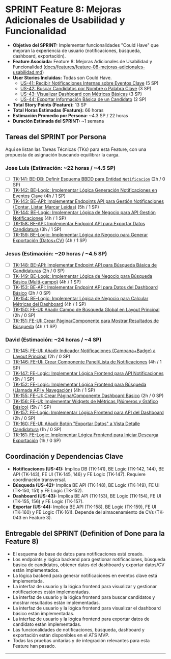 # SPRINT Feature 8: Mejoras Adicionales de Usabilidad y Funcionalidad

* **Objetivo del SPRINT:** Implementar funcionalidades "Could Have" que mejoran la experiencia de usuario (notificaciones, búsqueda, dashboard, exportación).
* **Feature Asociada:** Feature 8: Mejoras Adicionales de Usabilidad y Funcionalidad ([docs/features/feature-08-mejoras-adicionales-usabilidad.md](../features/feature-08-mejoras-adicionales-usabilidad.md))
* **User Stories Incluidas:** Todas son Could Have.
    * [US-41: Recibir Notificaciones Internas sobre Eventos Clave](../us/us-41-recibir-notificaciones-internas-eventos-clave.md) (5 SP)
    * [US-42: Buscar Candidatos por Nombre o Palabra Clave](../us/us-42-buscar-candidatos-nombre-palabra-clave.md) (3 SP)
    * [US-43: Visualizar Dashboard con Métricas Básicas](../us/us-43-visualizar-dashboard-metricas-basicas.md) (3 SP)
    * [US-44: Exportar Información Básica de un Candidato](../us/us-44-exportar-informacion-basica-candidato.md) (2 SP)
* **Total Story Points (Feature):** 13 SP
* **Total Horas Estimadas (Feature):** 66 horas
* **Estimación Promedio por Persona:** ~4.3 SP / 22 horas
* **Duración Estimada del SPRINT:** ~1 semana

## Tareas del SPRINT por Persona

Aquí se listan las Tareas Técnicas (TKs) para esta Feature, con una propuesta de asignación buscando equilibrar la carga.

### Jose Luis (Estimación: ~22 horas / ~4.5 SP)

* [ ] [TK-141: BE-DB: Definir Esquema BBDD para Entidad `Notificacion`](<../tasks/tk-141-BE-DB-definir-schema-bbdd-entidad-notificacion.md>) (2h / 0 SP)
* [ ] [TK-142: BE-Logic: Implementar Lógica Generación Notificaciones en Eventos Clave](<../tasks/tk-142-BE-Logic-implementar-logica-generacion-notificaciones-eventos-clave.md>) (4h / 1 SP)
* [ ] [TK-143: BE-API: Implementar Endpoints API para Gestión Notificaciones (Contar, Listar, Marcar Leídas)](<../tasks/tk-143-BE-API-implementar-endpoints-gestion-notificaciones.md>) (5h / 1 SP)
* [ ] [TK-144: BE-Logic: Implementar Lógica de Negocio para API Gestión Notificaciones](<../tasks/tk-144-BE-Logic-implementar-logica-negocio-api-gestion-notificaciones.md>) (4h / 1 SP)
* [ ] [TK-158: BE-API: Implementar Endpoint API para Exportar Datos Candidatura](<../tasks/tk-158-BE-API-implementar-endpoint-exportar-datos-candidatura.md>) (3h / 1 SP)
* [ ] [TK-159: BE-Logic: Implementar Lógica de Negocio para Generar Exportación (Datos+CV)](<../tasks/tk-159-BE-Logic-implementar-logica-negocio-generar-exportacion-datos-cv.md>) (4h / 1 SP)

### Jesus (Estimación: ~20 horas / ~4.5 SP)

* [ ] [TK-148: BE-API: Implementar Endpoint API para Búsqueda Básica de Candidaturas](<../tasks/tk-148-BE-API-implementar-endpoint-busqueda-basica-candidaturas.md>) (2h / 0 SP)
* [ ] [TK-149: BE-Logic: Implementar Lógica de Negocio para Búsqueda Básica (Multi-campo)](<../tasks/tk-149-BE-Logic-implementar-logica-negocio-busqueda-basica-multi-campo.md>) (4h / 1 SP)
* [ ] [TK-153: BE-API: Implementar Endpoint API para Datos del Dashboard Básico](<../tasks/tk-153-BE-API-implementar-endpoint-datos-dashboard-basico.md>) (2h / 0 SP)
* [ ] [TK-154: BE-Logic: Implementar Lógica de Negocio para Calcular Métricas del Dashboard](<../tasks/tk-154-BE-Logic-implementar-logica-negocio-calcular-metricas-dashboard.md>) (4h / 1 SP)
* [ ] [TK-150: FE-UI: Añadir Campo de Búsqueda Global en Layout Principal](<../tasks/tk-150-FE-UI-anadir-campo-busqueda-global-layout-principal.md>) (2h / 0 SP)
* [ ] [TK-151: FE-UI: Crear Página/Componente para Mostrar Resultados de Búsqueda](<../tasks/tk-151-FE-UI-crear-pagina-componente-mostrar-resultados-busqueda.md>) (4h / 1 SP)

### David (Estimación: ~24 horas / ~4 SP)

* [ ] [TK-145: FE-UI: Añadir Indicador Notificaciones (Campana+Badge) a Layout Principal](<../tasks/tk-145-FE-UI-anadir-indicador-notificaciones-layout-principal.md>) (2h / 0 SP)
* [ ] [TK-146: FE-UI: Crear Componente Panel/Lista de Notificaciones](<../tasks/tk-146-FE-UI-crear-componente-panel-lista-notificaciones.md>) (4h / 1 SP)
* [ ] [TK-147: FE-Logic: Implementar Lógica Frontend para API Notificaciones](<../tasks/tk-147-FE-Logic-implementar-logica-frontend-api-notificaciones.md>) (5h / 1 SP)
* [ ] [TK-152: FE-Logic: Implementar Lógica Frontend para Búsqueda (Llamada API y Navegación)](<../tasks/tk-152-FE-Logic-implementar-logica-frontend-busqueda-llamada-api-navegacion.md>) (4h / 1 SP)
* [ ] [TK-155: FE-UI: Crear Página/Componente Dashboard Básico](<../tasks/tk-155-FE-UI-crear-pagina-componente-dashboard-basico.md>) (2h / 0 SP)
* [ ] [TK-156: FE-UI: Implementar Widgets de Métricas (Números y Gráfico Básico)](<../tasks/tk-156-FE-UI-implementar-widgets-metricas-numeros-grafico-basico.md>) (5h / 1 SP)
* [ ] [TK-157: FE-Logic: Implementar Lógica Frontend para API del Dashboard](<../tasks/tk-157-FE-Logic-implementar-logica-frontend-api-dashboard.md>) (2h / 0 SP)
* [ ] [TK-160: FE-UI: Añadir Botón "Exportar Datos" a Vista Detalle Candidatura](<../tasks/tk-160-FE-UI-anadir-boton-exportar-datos-detalle-candidatura.md>) (1h / 0 SP)
* [ ] [TK-161: FE-Logic: Implementar Lógica Frontend para Iniciar Descarga Exportación](<../tasks/tk-161-FE-Logic-implementar-logica-frontend-iniciar-descarga-exportacion.md>) (1h / 0 SP)

## Coordinación y Dependencias Clave

* **Notificaciones (US-41):** Implica DB (TK-141), BE Logic (TK-142, 144), BE API (TK-143), FE UI (TK-145, 146) y FE Logic (TK-147). Requiere coordinación transversal.
* **Búsqueda (US-42):** Implica BE API (TK-148), BE Logic (TK-149), FE UI (TK-150, 151) y FE Logic (TK-152).
* **Dashboard (US-43):** Implica BE API (TK-153), BE Logic (TK-154), FE UI (TK-155, 156) y FE Logic (TK-157).
* **Exportar (US-44):** Implica BE API (TK-158), BE Logic (TK-159), FE UI (TK-160) y FE Logic (TK-161). Depende del almacenamiento de CVs (TK-043 en Feature 3).

## Entregable del SPRINT (Definition of Done para la Feature 8)

* El esquema de base de datos para notificaciones está creado.
* Los endpoints y lógica backend para gestionar notificaciones, búsqueda básica de candidatos, obtener datos del dashboard y exportar datos/CV están implementados.
* La lógica backend para generar notificaciones en eventos clave está implementada.
* La interfaz de usuario y la lógica frontend para visualizar y gestionar notificaciones están implementadas.
* La interfaz de usuario y la lógica frontend para buscar candidatos y mostrar resultados están implementadas.
* La interfaz de usuario y la lógica frontend para visualizar el dashboard básico están implementadas.
* La interfaz de usuario y la lógica frontend para exportar datos de candidato están implementadas.
* Las funcionalidades de notificaciones, búsqueda, dashboard y exportación están disponibles en el ATS MVP.
* Todas las pruebas unitarias y de integración relevantes para esta Feature han pasado.

---